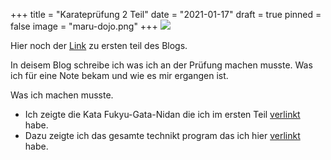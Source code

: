 +++
title = "Karateprüfung 2 Teil"
date = "2021-01-17"
draft = true
pinned = false
image = "maru-dojo.png"
+++
![](maru-dojo.png)

Hier noch der [Link](https://maellernblog.netlify.app/karate-prufung/) zu ersten teil des Blogs.



In deisem Blog schreibe ich was ich an der Prüfung machen musste. Was ich für eine Note bekam und wie es mir ergangen ist.

Was ich machen musste.

* Ich zeigte die Kata Fukyu-Gata-Nidan die ich im ersten Teil [verlinkt](https://www.youtube.com/watch?v=UfO5SJ94zro&list=PLPlAHovKSLl3S_8eNjoBPOoD8f2k5lm7c&index=7) habe.
* Dazu zeigte ich das gesamte technikt program das ich hier [verlinkt](https://www.youtube.com/watch?v=_5s5mR6iMKQ&list=PLPlAHovKSLl3fwdysiBexsknujsb5qj77&index=8) habe.